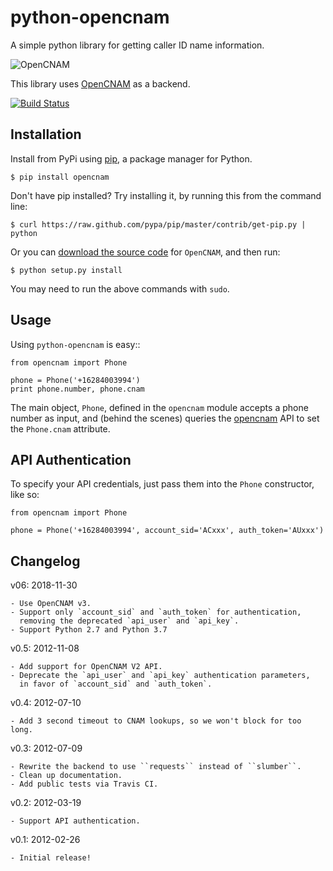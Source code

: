 # python-opencnam

A simple python library for getting caller ID name information.

![OpenCNAM](https://www.opencnam.com/static/images/opencnam-logo-color-v2.png)

This library uses [OpenCNAM](https://www.opencnam.com "opencnam") as a backend.

[![Build Status](https://secure.travis-ci.org/telephonyresearch/python-opencnam.png?branch=master)](http://travis-ci.org/telephonyresearch/python-opencnam)


## Installation

Install from PyPi using [pip](http://www.pip-installer.org/en/latest/), a
package manager for Python.

    $ pip install opencnam

Don't have pip installed? Try installing it, by running this from the command
line:

    $ curl https://raw.github.com/pypa/pip/master/contrib/get-pip.py | python

Or you can [download the source code](https://github.com/telephonyresearch/python-opencnam/zipball/master "OpenCNAM
source code") for `OpenCNAM`, and then run:

    $ python setup.py install

You may need to run the above commands with `sudo`.


## Usage

Using `python-opencnam` is easy::

    from opencnam import Phone

    phone = Phone('+16284003994')
    print phone.number, phone.cnam


The main object, ``Phone``, defined in the ``opencnam`` module accepts a phone
number as input, and (behind the scenes) queries the
[opencnam](http://www.opencnam.com "opencnam") API to set the ``Phone.cnam``
attribute.

## API Authentication

To specify your API credentials, just pass them into the ``Phone`` constructor,
like so:

    from opencnam import Phone

    phone = Phone('+16284003994', account_sid='ACxxx', auth_token='AUxxx')

## Changelog

v06: 2018-11-30

    - Use OpenCNAM v3.
    - Support only `account_sid` and `auth_token` for authentication,
      removing the deprecated `api_user` and `api_key`.
    - Support Python 2.7 and Python 3.7

v0.5: 2012-11-08

    - Add support for OpenCNAM V2 API.
    - Deprecate the `api_user` and `api_key` authentication parameters,
      in favor of `account_sid` and `auth_token`.

v0.4: 2012-07-10

    - Add 3 second timeout to CNAM lookups, so we won't block for too long.

v0.3: 2012-07-09

    - Rewrite the backend to use ``requests`` instead of ``slumber``.
    - Clean up documentation.
    - Add public tests via Travis CI.

v0.2: 2012-03-19

    - Support API authentication.

v0.1: 2012-02-26

    - Initial release!
